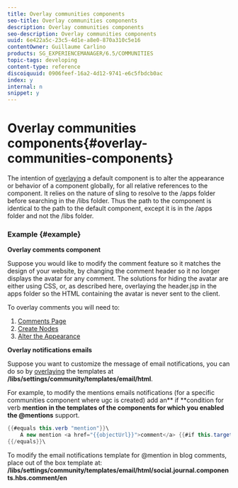 ```yaml
---
title: Overlay communities components
seo-title: Overlay communities components
description: Overlay communities components
seo-description: Overlay communities components
uuid: 6e422a5c-23c5-4d1e-a8e0-870a310c5e16
contentOwner: Guillaume Carlino
products: SG_EXPERIENCEMANAGER/6.5/COMMUNITIES
topic-tags: developing
content-type: reference
discoiquuid: 0906feef-16a2-4d12-9741-e6c5fbdcb0ac
index: y
internal: n
snippet: y
---
```


# Overlay communities components{#overlay-communities-components}

The intention of [overlaying](/6-5/communities/using/client-customize.md#overlays) a default component is to alter the appearance or behavior of a component globally, for all relative references to the component. It relies on the nature of sling to resolve to the /apps folder before searching in the /libs folder. Thus the path to the component is identical to the path to the default component, except it is in the /apps folder and not the /libs folder.

### Example {#example}

**Overlay comments component**

Suppose you would like to modify the comment feature so it matches the design of your website, by changing the comment header so it no longer displays the avatar for any comment. The solutions for hiding the avatar are either using CSS, or, as described here, overlaying the header.jsp in the apps folder so the HTML containing the avatar is never sent to the client.

To overlay comments you will need to:

1. [Comments Page](/6-5/communities/using/overlay-create-comments-page.md)
1. [Create Nodes](/6-5/communities/using/overlay-create-nodes.md)
1. [Alter the Appearance](../../../6-5/communities/using/overlay-alter-appearance.md)

**Overlay notifications emails**

Suppose you want to customize the message of email notifications, you can do so by [overlaying](/6-5/communities/using/client-customize.md#overlays) the templates at **/libs/settings/community/templates/email/html**.

For example, to modify the mentions emails notifications (for a specific communities component where ugc is created) add an** if **condition for verb **mention **in the templates of the components for which you enabled the** @mentions** support.

```java
{{#equals this.verb "mention"}}\
    A new mention <a href="{{objectUrl}}">comment</a> {{#if this.target.properties.[jcr:title]}}to the article "{{{target.displayName}}}" {{/if}}was added by {{{user.name}}} on {{dateUtil this.published format="EEE, d MMM yyyy HH:mm:ss z"}}.\n \
{{/equals}}\
```

To modify the email notifications template for @mention in blog comments, place out of the box template at: **/libs/settings/community/templates/email/html/social.journal.components.hbs.comment/en**
